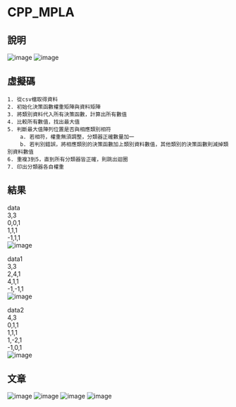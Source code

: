 # CPP_MPLA

## 說明
![image](https://github.com/leodflag/CPP_Multicategory-Classification_PLA/blob/master/img/Description1.png)
![image](https://github.com/leodflag/CPP_Multicategory-Classification_PLA/blob/master/img/Description2.png)

## 虛擬碼
    1. 從csv檔取得資料
    2. 初始化決策函數權重矩陣與資料矩陣
    3. 將類別資料代入所有決策函數，計算出所有數值
    4. 比較所有數值，找出最大值
    5. 判斷最大值陣列位置是否與相應類別相符
        a. 若相符，權重無須調整，分類器正確數量加一
        b. 若判別錯誤，將相應類別的決策函數加上類別資料數值，其他類別的決策函數則減掉類別資料數值
    6. 重複3到5，直到所有分類器皆正確，則跳出迴圈
    7. 印出分類器各自權重
    
## 結果
data <br>
3,3 <br>
0,0,1 <br>
1,1,1 <br>
-1,1,1  <br>
![image](https://github.com/leodflag/CPP_Multicategory-Classification_PLA/blob/master/img/data_result_weight.png)

data1 <br>
3,3 <br>
2,4,1 <br>
4,1,1 <br>
-1,-1,1 <br>
![image](https://github.com/leodflag/CPP_Multicategory-Classification_PLA/blob/master/img/data1_result_weight.png)

data2 <br>
4,3 <br>
0,1,1 <br>
1,1,1 <br>
1,-2,1 <br>
-1,0,1 <br>
![image](https://github.com/leodflag/CPP_Multicategory-Classification_PLA/blob/master/img/data1_result_weight.png)

## 文章
![image](https://github.com/leodflag/CPP_Multicategory-Classification_PLA/blob/master/img/Q1.jpg)
![image](https://github.com/leodflag/CPP_Multicategory-Classification_PLA/blob/master/img/Q2.jpg)
![image](https://github.com/leodflag/CPP_Multicategory-Classification_PLA/blob/master/img/Q3.jpg)
![image](https://github.com/leodflag/CPP_Multicategory-Classification_PLA/blob/master/img/Q4.jpg)
